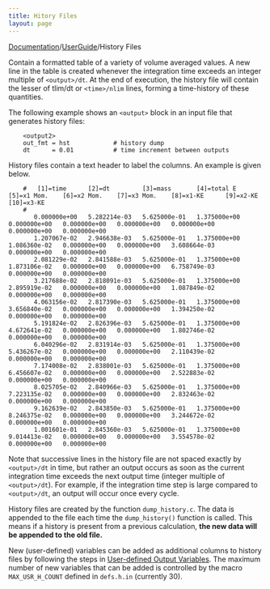```yaml
---
title: Hitory Files
layout: page
---
```


[Documentation]({{site.baseurl}}/AthenaDocs)/[UserGuide]({{site.baseurl}}/AthenaDocsUG)/History Files

Contain a formatted
table of a variety of volume averaged values.  A new line in the
table is created whenever the integration time exceeds an integer multiple of `<output>/dt`. At the end of execution, the history file will
contain the lesser of tlim/dt or `<time>/nlim` lines, forming a time-history of these
quantities.

The following example shows an `<output>` block in an
input file that generates history files:

        <output2>
        out_fmt = hst            # history dump
        dt      = 0.01           # time increment between outputs


History files contain a text header to label the columns.  An example is given below.

        #   [1]=time      [2]=dt         [3]=mass       [4]=total E    [5]=x1 Mom.    [6]=x2 Mom.    [7]=x3 Mom.    [8]=x1-KE      [9]=x2-KE      [10]=x3-KE   
        #
           0.000000e+00   5.282214e-03   5.625000e-01   1.375000e+00   0.000000e+00   0.000000e+00   0.000000e+00   0.000000e+00   0.000000e+00   0.000000e+00
           1.207067e-02   2.946638e-03   5.625000e-01   1.375000e+00   1.086360e-02   0.000000e+00   0.000000e+00   3.608664e-03   0.000000e+00   0.000000e+00
           2.081229e-02   2.841588e-03   5.625000e-01   1.375000e+00   1.873106e-02   0.000000e+00   0.000000e+00   6.758749e-03   0.000000e+00   0.000000e+00
           3.217688e-02   2.818091e-03   5.625000e-01   1.375000e+00   2.895919e-02   0.000000e+00   0.000000e+00   1.087849e-02   0.000000e+00   0.000000e+00
           4.063156e-02   2.817390e-03   5.625000e-01   1.375000e+00   3.656840e-02   0.000000e+00   0.000000e+00   1.394250e-02   0.000000e+00   0.000000e+00
           5.191824e-02   2.826396e-03   5.625000e-01   1.375000e+00   4.672641e-02   0.000000e+00   0.000000e+00   1.802746e-02   0.000000e+00   0.000000e+00
           6.040296e-02   2.831914e-03   5.625000e-01   1.375000e+00   5.436267e-02   0.000000e+00   0.000000e+00   2.110439e-02   0.000000e+00   0.000000e+00
           7.174008e-02   2.838001e-03   5.625000e-01   1.375000e+00   6.456607e-02   0.000000e+00   0.000000e+00   2.522883e-02   0.000000e+00   0.000000e+00
           8.025705e-02   2.840966e-03   5.625000e-01   1.375000e+00   7.223135e-02   0.000000e+00   0.000000e+00   2.832463e-02   0.000000e+00   0.000000e+00
           9.162639e-02   2.843850e-03   5.625000e-01   1.375000e+00   8.246375e-02   0.000000e+00   0.000000e+00   3.244672e-02   0.000000e+00   0.000000e+00
           1.001601e-01   2.845360e-03   5.625000e-01   1.375000e+00   9.014413e-02   0.000000e+00   0.000000e+00   3.554578e-02   0.000000e+00   0.000000e+00


Note that successive lines in the history file are not spaced exactly by `<output>/dt` in time, but rather an output occurs
as soon as the current integration time exceeds the next output time (integer multiple of `<output>/dt`).  For example,
if the integration time step is large compared to
`<output>/dt`, an output will occur once every cycle.

History files are created by the function `dump_history.c`.
The data is appended to the file each time the `dump_history()`
function is called.  This means if a history is present from a previous
calculation, **the new data will be appended to the old file.**

New (user-defined) variables can be added as additional columns to history files by following the steps in
[User-defined Output Variables]({{site.baseurl}}/AthenaDocsUGUserExpress).  The maximum number of new variables that can be added
is controlled by the macro `MAX_USR_H_COUNT` defined in `defs.h.in` (currently 30).
